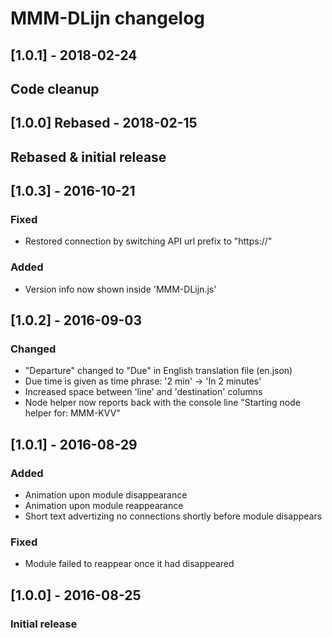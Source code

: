 # MMM-DLijn changelog

## [1.0.1] - 2018-02-24

## Code cleanup

## [1.0.0] Rebased - 2018-02-15

## Rebased & initial release

## [1.0.3] - 2016-10-21

### Fixed
- Restored connection by switching API url prefix to "https://"

### Added
- Version info now shown inside 'MMM-DLijn.js'

## [1.0.2] - 2016-09-03

### Changed
- "Departure" changed to "Due" in English translation file (en.json)
- Due time is given as time phrase: '2 min' -> 'In 2 minutes'
- Increased space between 'line' and 'destination' columns
- Node helper now reports back with the console line "Starting node helper for: MMM-KVV"

## [1.0.1] - 2016-08-29

### Added
- Animation upon module disappearance
- Animation upon module reappearance
- Short text advertizing no connections shortly before module disappears

### Fixed
- Module failed to reappear once it had disappeared

## [1.0.0] - 2016-08-25 
### Initial release